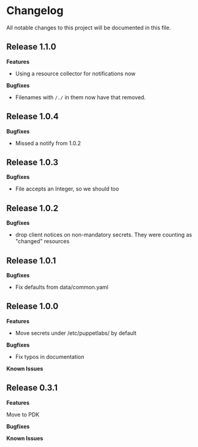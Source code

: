# Changelog

All notable changes to this project will be documented in this file.

## Release 1.1.0

**Features**

* Using a resource collector for notifications now

**Bugfixes**

* Filenames with `/./` in them now have that removed.

## Release 1.0.4

**Bugfixes**

* Missed a notify from 1.0.2

## Release 1.0.3

**Bugfixes**

* File accepts an Integer, so we should too

## Release 1.0.2

**Bugfixes**

* drop client notices on non-mandatory secrets.
  They were counting as "changed" resources

## Release 1.0.1

**Bugfixes**

* Fix defaults from data/common.yaml

## Release 1.0.0

**Features**

* Move secrets under /etc/puppetlabs/ by default

**Bugfixes**

* Fix typos in documentation

**Known Issues**

## Release 0.3.1

**Features**

Move to PDK

**Bugfixes**

**Known Issues**
